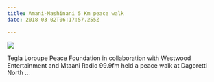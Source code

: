 ```yaml
---
title: Amani-Mashinani 5 Km peace walk
date: 2018-03-02T06:17:57.255Z

---
```

![](https://web.archive.org/web/20200812031858im_/http://teglapeacefoundation.org/wp-content/uploads/2017/07/2-2-e1501580784812.jpg)

Tegla Loroupe Peace Foundation in collaboration with Westwood Entertainment and Mtaani Radio 99.9fm held a peace walk at Dagoretti North ...